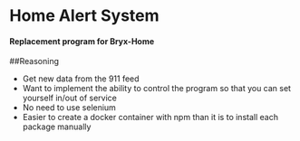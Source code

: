 # Home Alert System
#### Replacement program for Bryx-Home
##Reasoning
* Get new data from the 911 feed
* Want to implement the ability to control the program so that you can set yourself in/out of service
* No need to use selenium
* Easier to create a docker container with npm than it is to install each package manually

